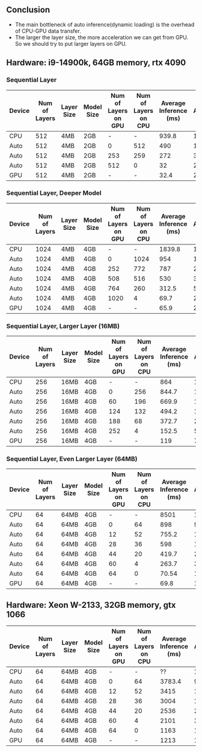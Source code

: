 ## Conclusion

- The main bottleneck of auto inference(dynamic loading) is the overhead of CPU-GPU data transfer.
- The larger the layer size, the more acceleration we can get from GPU. So we should try to put larger layers on GPU.

## Hardware: i9-14900k, 64GB memory, rtx 4090
### Sequential Layer

| Device | Num of Layers | Layer Size | Model Size | Num of Layers on GPU | Num of Layers on CPU | Average Inference (ms) | Acceleration | % of Layer in GPU |
|--------|----------------|------------|------------|-----------------------|-----------------------|------------------------|--------------|-------------------|
| CPU    | 512            | 4MB        | 2GB        | -                     | -                     | 939.8                  | 1.0          | 0%                |
| Auto   | 512            | 4MB        | 2GB        | 0                     | 512                   | 490                    | 1.9          | 0%                |
| Auto   | 512            | 4MB        | 2GB        | 253                   | 259                   | 272                    | 3.5          | 49.4%             |
| Auto   | 512            | 4MB        | 2GB        | 512                   | 0                     | 32                     | 29.4         | 100%              |
| GPU    | 512            | 4MB        | 2GB        | -                     | -                     | 32.4                   | 29.0         | 100%              |

### Sequential Layer, Deeper Model

| Device | Num of Layers | Layer Size | Model Size | Num of Layers on GPU | Num of Layers on CPU | Average Inference (ms) | Acceleration | % of Layer in GPU |
|--------|----------------|------------|------------|-----------------------|-----------------------|------------------------|--------------|-------------------|
| CPU    | 1024           | 4MB        | 4GB        | -                     | -                     | 1839.8                 | 1.0          | 0%                |
| Auto   | 1024           | 4MB        | 4GB        | 0                     | 1024                  | 954                    | 1.9          | 0%                |
| Auto   | 1024           | 4MB        | 4GB        | 252                   | 772                   | 787                    | 2.3          | 24.6%             |
| Auto   | 1024           | 4MB        | 4GB        | 508                   | 516                   | 530                    | 3.5          | 49.6%             |
| Auto   | 1024           | 4MB        | 4GB        | 764                   | 260                   | 312.5                  | 5.9          | 74.6%             |
| Auto   | 1024           | 4MB        | 4GB        | 1020                  | 4                     | 69.7                   | 26.9         | 99.6%             |
| GPU    | 1024           | 4MB        | 4GB        | -                     | -                     | 65.9                   | 27.9         | 100%              |

### Sequential Layer, Larger Layer (16MB)

| Device | Num of Layers | Layer Size | Model Size | Num of Layers on GPU | Num of Layers on CPU | Average Inference (ms) | Acceleration | % of Layer in GPU |
|--------|----------------|------------|------------|-----------------------|-----------------------|------------------------|--------------|-------------------|
| CPU    | 256            | 16MB       | 4GB        | -                     | -                     | 864                    | 1.0          | 0%                |
| Auto   | 256            | 16MB       | 4GB        | 0                     | 256                   | 844.7                  | 1.02         | 0%                |
| Auto   | 256            | 16MB       | 4GB        | 60                    | 196                   | 669.9                  | 1.3          | 23.4%             |
| Auto   | 256            | 16MB       | 4GB        | 124                   | 132                   | 494.2                  | 1.7          | 48.4%             |
| Auto   | 256            | 16MB       | 4GB        | 188                   | 68                    | 372.7                  | 2.3          | 73.4%             |
| Auto   | 256            | 16MB       | 4GB        | 252                   | 4                     | 152.5                  | 5.7          | 98.4%             |
| GPU    | 256            | 16MB       | 4GB        | -                     | -                     | 119                    | 7.3          | 100%              |

### Sequential Layer, Even Larger Layer (64MB)

| Device | Num of Layers | Layer Size | Model Size | Num of Layers on GPU | Num of Layers on CPU | Average Inference (ms) | Acceleration | % of Layer in GPU |
|--------|----------------|------------|------------|-----------------------|-----------------------|------------------------|--------------|-------------------|
| CPU    | 64             | 64MB       | 4GB        | -                     | -                     | 8501                   | 1.0          | 0%                |
| Auto   | 64             | 64MB       | 4GB        | 0                     | 64                    | 898                    | 9.5          | 0%                |
| Auto   | 64             | 64MB       | 4GB        | 12                    | 52                    | 755.2                  | 11.3         | 18.8%             |
| Auto   | 64             | 64MB       | 4GB        | 28                    | 36                    | 598                    | 14.2         | 43.8%             |
| Auto   | 64             | 64MB       | 4GB        | 44                    | 20                    | 419.7                  | 20.2         | 68.8%             |
| Auto   | 64             | 64MB       | 4GB        | 60                    | 4                     | 263.7                  | 32.3         | 93.8%             |
| Auto   | 64             | 64MB       | 4GB        | 64                    | 0                     | 70.54                     | 121         | 100%              |
| GPU    | 64             | 64MB       | 4GB        | -                     | -                     | 69.8                   | 121.7        | 100%              |

## Hardware: Xeon W-2133, 32GB memory, gtx 1066
| Device | Num of Layers | Layer Size | Model Size | Num of Layers on GPU | Num of Layers on CPU | Average Inference (ms) | Acceleration | % of Layer in GPU |
|--------|----------------|------------|------------|-----------------------|-----------------------|------------------------|--------------|-------------------|
| CPU    | 64             | 64MB       | 4GB        | -                     | -                     | ??                   | 1.0          | 0%                |
| Auto   | 64             | 64MB       | 4GB        | 0                     | 64                    | 3783.4                    | 9.5          | 0%                |
| Auto   | 64             | 64MB       | 4GB        | 12                    | 52                    | 3415                  | 11.3         | 18.8%             |
| Auto   | 64             | 64MB       | 4GB        | 28                    | 36                    | 3004                    | 14.2         | 43.8%             |
| Auto   | 64             | 64MB       | 4GB        | 44                    | 20                    | 2536                  | 20.2         | 68.8%             |
| Auto   | 64             | 64MB       | 4GB        | 60                    | 4                     | 2101                  | 32.3         | 93.8%             |
| Auto   | 64             | 64MB       | 4GB        | 64                    | 0                     | 1163                     | 121         | 100%              |
| GPU    | 64             | 64MB       | 4GB        | -                     | -                     | 1213                   | 121.7        | 100%              |
